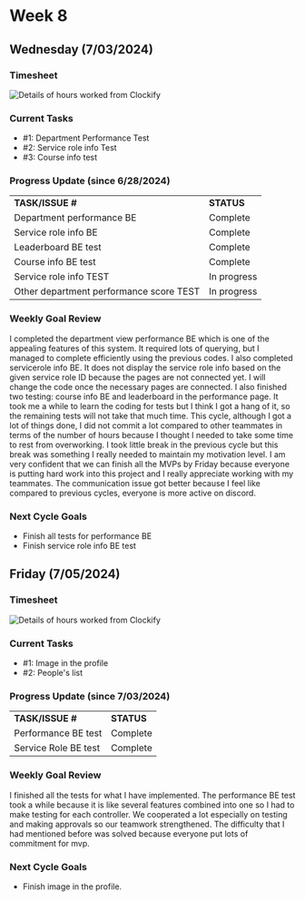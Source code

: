 


# Week 8

## Wednesday (7/03/2024)

### Timesheet
![Details of hours worked from Clockify](https://github.com/UBCO-COSC499-Summer-2024/team-6-capstone-team_6ix/blob/Subaru-weekly-logs-for-Week-8-Cycle1/docs/weekly%20logs/Subaru%20Sakashita/ClockifyImages/COSC499_Clockify_W8C1_1.png)

### Current Tasks
  * #1: Department Performance Test
  * #2: Service role info Test
  * #3: Course info test

### Progress Update (since 6/28/2024)
<table>
    <tr>
        <td><strong>TASK/ISSUE #</strong>
        </td>
        <td><strong>STATUS</strong>
        </td>
    </tr>
    <tr>
        <!-- Task/Issue # -->
        <td>Department performance BE
        </td>
        <!-- Status -->
        <td>Complete
        </td>
    </tr>
    <tr>
        <!-- Task/Issue # -->
        <td>Service role info BE
        </td>
        <!-- Status -->
        <td>Complete
        </td>
    </tr>
    <tr>
        <!-- Task/Issue # -->
        <td>Leaderboard BE test
        </td>
        <!-- Status -->
        <td>Complete
        </td>
    </tr>
    <tr>
        <!-- Task/Issue # -->
        <td>Course info BE test
        </td>
        <!-- Status -->
        <td>Complete
        </td>
    </tr>
    <tr>
        <!-- Task/Issue # -->
        <td>Service role info TEST
        </td>
        <!-- Status -->
        <td>In progress
        </td>
    </tr>
    <tr>
        <!-- Task/Issue # -->
        <td>Other department performance score TEST
        </td>
        <!-- Status -->
        <td>In progress
        </td>
    </tr>

</table>

### Weekly Goal Review
I completed the department view performance BE which is one of the appealing features of this system. It required lots of querying, but I managed to complete efficiently using the previous codes.
I also completed servicerole info BE. It does not display the service role info based on the given service role ID because the pages are not connected yet. 
I will change the code once the necessary pages are connected.
I also finished two testing: course info BE and leaderboard in the performance page. It took me a while to learn the coding for tests but I think I got a hang of it, so the remaining tests will not take that much time.
This cycle, although I got a lot of things done, I did not commit a lot compared to other teammates in terms of the number of hours because I thought I needed to take some time to rest from overworking.
I took little break in the previous cycle but this break was something I really needed to maintain my motivation level.
I am very confident that we can finish all the MVPs by Friday because everyone is putting hard work into this project and I really appreciate working with my teammates.
The communication issue got better because I feel like compared to previous cycles, everyone is more active on discord.
### Next Cycle Goals
  * Finish all tests for performance BE
  * Finish service role info BE test

<!--------------------------------------------------------------------------------------------------------------------------------------------------------------------------------------------->
## Friday (7/05/2024)

### Timesheet
![Details of hours worked from Clockify](https://github.com/UBCO-COSC499-Summer-2024/team-6-capstone-team_6ix/blob/Subaru-weekly-logs-for-Week-8-Cycle2/docs/weekly%20logs/Subaru%20Sakashita/ClockifyImages/COSC499_Clockify_W8C2.png)

### Current Tasks
  * #1: Image in the profile
  * #2: People's list
### Progress Update (since 7/03/2024)
<table>
    <tr>
        <td><strong>TASK/ISSUE #</strong>
        </td>
        <td><strong>STATUS</strong>
        </td>
    </tr>
    <tr>
        <!-- Task/Issue # -->
        <td> Performance BE test
        </td>
        <!-- Status -->
        <td> Complete
        </td>
    </tr>
    <tr>
       <td> Service Role BE test
        </td>
        <!-- Status -->
        <td> Complete
        </td>
    </tr>

</table>

### Weekly Goal Review
I finished all the tests for what I have implemented. The performance BE test took a while because it is like several features combined into one so I had to make testing for each controller. We cooperated a lot especially on testing and making approvals so our teamwork strengthened. The difficulty that I had mentioned before was solved because everyone put lots of commitment for mvp. 
### Next Cycle Goals
  * Finish image in the profile.
